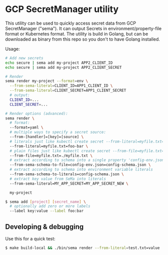 # GCP SecretManager utility
This utility can be used to quickly access secret data from GCP SecretManager ("sema").
It can output Secrets in environment/property-file format or Kubernetes format.
The utility is build in Golang, but can be downloaded as binary from this repo
so you don't to have Golang installed.

Usage:
```bash
# Add new secrets
echo secure | sema add my-project APP2_CLIENT_ID
echo secure | sema add my-project APP2_CLIENT_SECRET

# Render
sema render my-project --format=env \
  --from-sema-literal=CLIENT_ID=APP1_CLIENT_ID \
  --from-sema-literal=CLIENT_SECRET=APP1_CLIENT_SECRET
  # output:
  CLIENT_ID=...
  CLIENT_SECRET=...

# Render options (advanced):
sema render \
  # format:
  --format=yaml \
  # multiple ways to specify a secret source:
  --from-[handler]=[key]=[source] \
  # literals just like kubectl create secret --from-literal=myfile.txt=foo-bar
  --from-literal=myfile.txt=foo-bar \
  # plain files just like kubectl create secret --from-file=myfile.txt=./myfile.txt
  --from-file=myfile.txt=./myfile.txt \
  # extract according to schema into a single property 'config-env.json'
  --from-sema-schema-to-file=config-env.json=config-schema.json \
  # extract according to schema into environment variable literals
  --from-sema-schema-to-literals=config-schema.json \
  # extract key value from SeMa into literals
  --from-sema-literal=MY_APP_SECRET=MY_APP_SECRET_NEW \

  my-project

$ sema add [project] [secret_name] \
  # optionally add zero or more labels
  --label key:value --label foo:bar
```

## Developing & debugging
Use this for a quick test:
```bash
$ make build-local && ./bin/sema render --from-literal=test.txt=value
```
